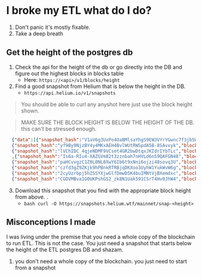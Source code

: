 # I broke my ETL what do I do? 

1. Don't panic it's mostly fixable. 
2. Take a deep breath

## Get the height of the postgres db

1. Check the api for the height of the db or go directly into the DB and figure out the highest blocks in blocks table
   - Here: `https://<api>/v1/blocks/height`
2. Find a good snapshot from Helium that is below the height in the DB. 
   - `https://api.helium.io/v1/snapshots`
>  You should be able to curl any anyshot here just use the block height shown. 

>  MAKE SURE THE BLOCK HEIGHT IS BELOW THE HEIGHT OF THE DB.
>  this can't be stressed enough.
```json
  {"data":[{"snapshot_hash":"V1aV6g3UxPo4OaBMlsaYhgS9EW3VYrYGwnc7f3jb5Ww","block":975601},
  {"snapshot_hash":"yf9By9NjzBY4y4MKxAEH4BvlWUtRWSpdA5B-8SAvxyk","block":974881},
  {"snapshot_hash":"lVChIDC_4qjeNDMF9VCset4GR2bwDtqxJKIdrIYbTLc","block":972721}
  ,{"snapshot_hash":"Is6a-RIu4-XAZGVm82t3zznbah7nHVLd6nS9QAFGN48","block":959041},
  {"snapshot_hash":"paHCvvgzC1Z0L0NL8XwY6Ib6t9xNni6ojzi48sovq3U","block":958321},
  {"snapshot_hash":"czfd3gZ9ZKjk9hPBnkRTRBjqDKXoo3UyhW1YukWvW6g","block":956881},
  {"snapshot_hash":"2cyUzrbpj5hZSSYXjwGlfDmwD5K4buIMNtVjBXemdxc","block":953281},
  {"snapshot_hash":"CGDVMBva1G0UKPshGS2_zk8N1Uak591CSrT4Hv0JhW4","block":952561},
```
3. Download this snapshot that you find with the appropriate block height from above. .
   - `bash curl -O https://snapshots.helium.wtf/mainnet/snap-<height>`

## Misconceptions I made 
I was living under the premise that you need a whole copy of the blockchain to run ETL. This is not the case. You just need a snapshot that starts below the height of the ETL postgres DB and shazam. 
1. you don't need a whole copy of the blockchain. you just need to start from a snapshot
